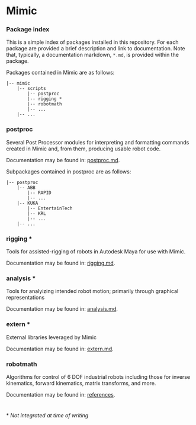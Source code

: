 # Mimic

### Package index

This is a simple index of packages installed in this repository. For each
package are provided a brief description and link to documentation. Note that,
typically, a documentation markdown, `*.md`, is provided within the package.

Packages contained in Mimic are as follows:

```
|-- mimic
    |-- scripts
        |-- postproc
        |-- rigging *
        |-- robotmath
        |-- ...
    |-- ...
```


### postproc

Several Post Processor modules for interpreting and formatting commands created
in Mimic and, from them, producing usable robot code.

Documentation may be found in:
[postproc.md](https://github.com/AutodeskRoboticsLab/Mimic/blob/master/mimic/scripts/postproc/postproc.md).

Subpackages contained in postproc are as follows:


```
|-- postproc
    |-- ABB
        |-- RAPID
        |-- ...
    |-- KUKA
        |-- EntertainTech
        |-- KRL
        |-- ...
    |-- ...
```


### rigging *

Tools for assisted-rigging of robots in Autodesk Maya for use with Mimic.

Documentation may be found in:
[rigging.md]().


### analysis *

Tools for analyizing intended robot motion; primarily through graphical representations

Documentation may be found in:
[analysis.md]().


### extern *

External libraries leveraged by Mimic

Documentation may be found in:
[extern.md]().


### robotmath

Algorithms for control of 6 DOF industrial robots including those for inverse
kinematics, forward kinematics, matrix transforms, and more.

Documentation may be found in:
[references](https://github.com/AutodeskRoboticsLab/Mimic/tree/master/mimic/scripts/robotmath/references).


#

\* *Not integrated at time of writing*

#
